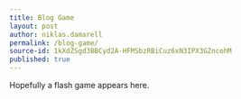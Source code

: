 ```yaml
---
title: Blog Game
layout: post
author: niklas.damarell
permalink: /blog-game/
source-id: 1kXdZSgd3BBCyd2A-HFMSbzRBiCuz6xN3IPX3GZncohM
published: true
---
```

Hopefully a flash game appears here.

<object width="700" height="500">

<param name="movie" value="http://img-ak.y8.com/cloud/y8-storage/contents/17601/original/bloons.swf">

<embed scr="http://img-ak.y8.com/cloud/y8-storage/contents/17601/original/bloons.swf" width="700" height="500">

</embed>
</object>

